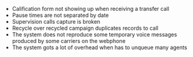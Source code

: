 - Calification form not showing up when receiving a transfer call
- Pause times are not separated by date
- Supervision calls capture is broken
- Recycle over recycled campaign duplicates records to call
- The system does not reproduce some temporary voice messages produced by some carriers on the webphone
- The system gots a lot of overhead when has to unqueue many agents
